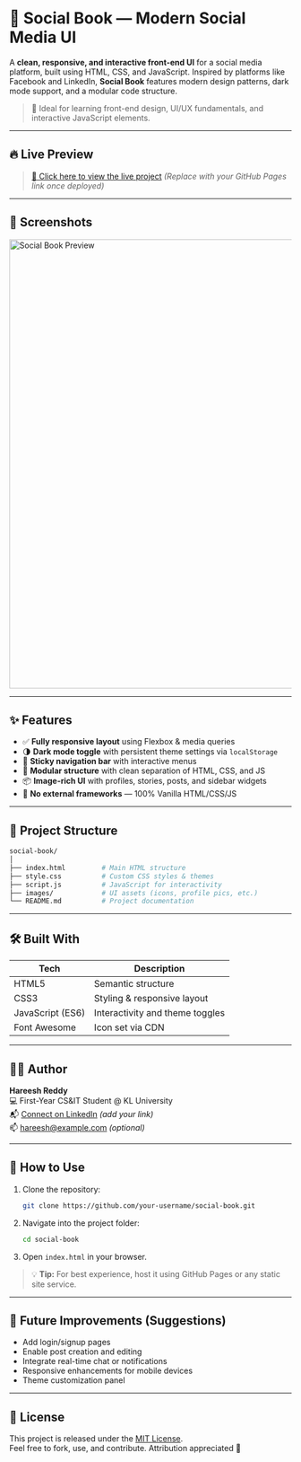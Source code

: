 
# 🚀 Social Book — Modern Social Media UI

A **clean, responsive, and interactive front-end UI** for a social media platform, built using HTML, CSS, and JavaScript. Inspired by platforms like Facebook and LinkedIn, **Social Book** features modern design patterns, dark mode support, and a modular code structure.

> 🌟 Ideal for learning front-end design, UI/UX fundamentals, and interactive JavaScript elements.

---

## 🔥 Live Preview

> [🔗 Click here to view the live project](#) *(Replace with your GitHub Pages link once deployed)*

---

## 📸 Screenshots

<img src="images/preview.png" alt="Social Book Preview" width="800"/>

---

## ✨ Features

- ✅ **Fully responsive layout** using Flexbox & media queries  
- 🌗 **Dark mode toggle** with persistent theme settings via `localStorage`  
- 🧭 **Sticky navigation bar** with interactive menus  
- 🧩 **Modular structure** with clean separation of HTML, CSS, and JS  
- 📦 **Image-rich UI** with profiles, stories, posts, and sidebar widgets  
- 🚫 **No external frameworks** — 100% Vanilla HTML/CSS/JS

---

## 📂 Project Structure

```bash
social-book/
│
├── index.html         # Main HTML structure
├── style.css          # Custom CSS styles & themes
├── script.js          # JavaScript for interactivity
├── images/            # UI assets (icons, profile pics, etc.)
└── README.md          # Project documentation
```

---

## 🛠️ Built With

| Tech            | Description                     |
|-----------------|---------------------------------|
| HTML5           | Semantic structure              |
| CSS3            | Styling & responsive layout     |
| JavaScript (ES6)| Interactivity and theme toggles |
| Font Awesome    | Icon set via CDN                |

---

## 🧑‍💻 Author

**Hareesh Reddy**  
💻 First-Year CS&IT Student @ KL University  
📬 [Connect on LinkedIn](https://www.linkedin.com) *(add your link)*  
📫 hareesh@example.com *(optional)*

---

## 🧪 How to Use

1. Clone the repository:
   ```bash
   git clone https://github.com/your-username/social-book.git
   ```
2. Navigate into the project folder:
   ```bash
   cd social-book
   ```
3. Open `index.html` in your browser.

> 💡 **Tip:** For best experience, host it using GitHub Pages or any static site service.

---

## 📌 Future Improvements (Suggestions)

- Add login/signup pages
- Enable post creation and editing
- Integrate real-time chat or notifications
- Responsive enhancements for mobile devices
- Theme customization panel

---

## 📝 License

This project is released under the [MIT License](LICENSE).  
Feel free to fork, use, and contribute. Attribution appreciated 🙏
